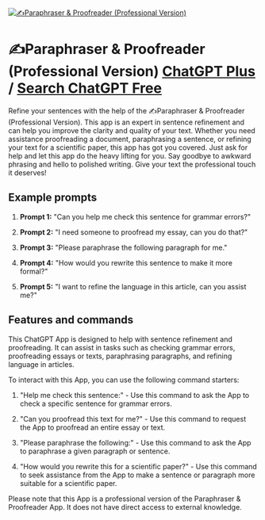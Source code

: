
[![✍️Paraphraser & Proofreader (Professional Version)](https://files.oaiusercontent.com/file-TDdBfzWxSyY7WASTGm8W782x?se=2123-10-17T01%3A29%3A48Z&sp=r&sv=2021-08-06&sr=b&rscc=max-age%3D31536000%2C%20immutable&rscd=attachment%3B%20filename%3Dcd53a9cf-b99e-45aa-8ce3-e019f92f9e74.png&sig=d2RKtoVWmLECcYhYakZ%2BCZShmn%2Be46OjesvNA4uabzE%3D)](https://chat.openai.com/g/g-7vtCjvxkz-paraphraser-proofreader-professional-version)

# ✍️Paraphraser & Proofreader (Professional Version) [ChatGPT Plus](https://chat.openai.com/g/g-7vtCjvxkz-paraphraser-proofreader-professional-version) / [Search ChatGPT Free](https://gptcall.net/index.html#/?search=%E2%9C%8D%EF%B8%8FParaphraser%20%26%20Proofreader%20(Professional%20Version))

Refine your sentences with the help of the ✍️Paraphraser & Proofreader (Professional Version). This app is an expert in sentence refinement and can help you improve the clarity and quality of your text. Whether you need assistance proofreading a document, paraphrasing a sentence, or refining your text for a scientific paper, this app has got you covered. Just ask for help and let this app do the heavy lifting for you. Say goodbye to awkward phrasing and hello to polished writing. Give your text the professional touch it deserves!

## Example prompts

1. **Prompt 1:** "Can you help me check this sentence for grammar errors?"

2. **Prompt 2:** "I need someone to proofread my essay, can you do that?"

3. **Prompt 3:** "Please paraphrase the following paragraph for me."

4. **Prompt 4:** "How would you rewrite this sentence to make it more formal?"

5. **Prompt 5:** "I want to refine the language in this article, can you assist me?"

## Features and commands

This ChatGPT App is designed to help with sentence refinement and proofreading. It can assist in tasks such as checking grammar errors, proofreading essays or texts, paraphrasing paragraphs, and refining language in articles. 

To interact with this App, you can use the following command starters:

1. "Help me check this sentence:" - Use this command to ask the App to check a specific sentence for grammar errors. 

2. "Can you proofread this text for me?" - Use this command to request the App to proofread an entire essay or text.

3. "Please paraphrase the following:" - Use this command to ask the App to paraphrase a given paragraph or sentence.

4. "How would you rewrite this for a scientific paper?" - Use this command to seek assistance from the App to make a sentence or paragraph more suitable for a scientific paper.

Please note that this App is a professional version of the Paraphraser & Proofreader App. It does not have direct access to external knowledge.


